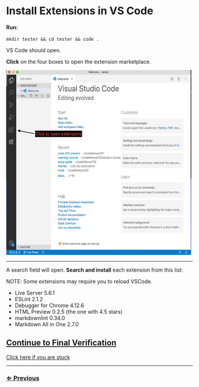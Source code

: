 # Install Extensions in VS Code

**Run:**

`mkdir tester && cd tester && code .`

VS Code should open.

**Click** on the four boxes to open the extension marketplace.

<img src="../images/extensions.png" width="500" height="500">

---

A search field will open.  **Search and install** each extension from this list:

NOTE: Some extensions may require you to reload VSCode.

- Live Server 5.6.1
- ESLint 2.1.2
- Debugger for Chrome 4.12.6
- HTML Preview 0.2.5  (the one with 4.5 stars)
- markdownlint 0.34.0
- Markdown All in One 2.7.0

## [Continue to Final Verification](../test/test.md)

[Click here if you are stuck](../../error/error.md)

---
### [⇐ Previous](../git/git-prompt.md)